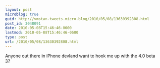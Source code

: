 ```yaml
---
layout: post
microblog: true
guid: http://vmstan-tweets.micro.blog/2010/05/08/13630392808.html
post_id: 3048091
date: 2010-05-08T15:46:46-0600
lastmod: 2010-05-08T15:46:46-0600
type: post
url: /2010/05/08/13630392808.html
---
```

Anyone out there in iPhone devland want to hook me up with the 4.0 beta 3?
